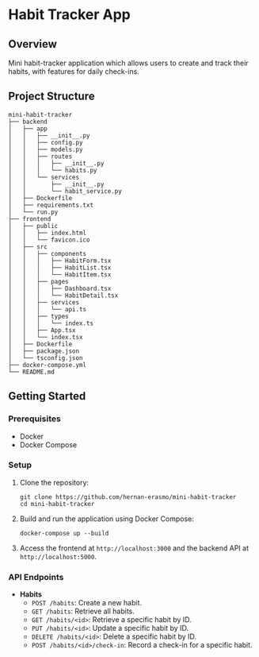 # Habit Tracker App

## Overview
Mini habit-tracker application which allows users to create and track their habits, with features for daily check-ins.

## Project Structure
```
mini-habit-tracker
├── backend
│   ├── app
│   │   ├── __init__.py
│   │   ├── config.py
│   │   ├── models.py
│   │   ├── routes
│   │   │   ├── __init__.py
│   │   │   └── habits.py
│   │   └── services
│   │       ├── __init__.py
│   │       └── habit_service.py
│   ├── Dockerfile
│   ├── requirements.txt
│   └── run.py
├── frontend
│   ├── public
│   │   ├── index.html
│   │   └── favicon.ico
│   ├── src
│   │   ├── components
│   │   │   ├── HabitForm.tsx
│   │   │   ├── HabitList.tsx
│   │   │   └── HabitItem.tsx
│   │   ├── pages
│   │   │   ├── Dashboard.tsx
│   │   │   └── HabitDetail.tsx
│   │   ├── services
│   │   │   └── api.ts
│   │   ├── types
│   │   │   └── index.ts
│   │   ├── App.tsx
│   │   └── index.tsx
│   ├── Dockerfile
│   ├── package.json
│   └── tsconfig.json
├── docker-compose.yml
└── README.md
```

## Getting Started

### Prerequisites
- Docker
- Docker Compose

### Setup
1. Clone the repository:
   ```
   git clone https://github.com/hernan-erasmo/mini-habit-tracker
   cd mini-habit-tracker
   ```

2. Build and run the application using Docker Compose:
   ```
   docker-compose up --build
   ```

3. Access the frontend at `http://localhost:3000` and the backend API at `http://localhost:5000`.

### API Endpoints
- **Habits**
  - `POST /habits`: Create a new habit.
  - `GET /habits`: Retrieve all habits.
  - `GET /habits/<id>`: Retrieve a specific habit by ID.
  - `PUT /habits/<id>`: Update a specific habit by ID.
  - `DELETE /habits/<id>`: Delete a specific habit by ID.
  - `POST /habits/<id>/check-in`: Record a check-in for a specific habit.
